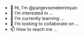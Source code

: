 - 👋 Hi, I’m @pargevsenekerimyan
- 👀 I’m interested in ...
- 🌱 I’m currently learning ...
- 💞️ I’m looking to collaborate on ...
- 📫 How to reach me ...

<!---
pargevseneqerimyan/pargevseneqerimyan is a ✨ special ✨ repository because its `README.md` (this file) appears on your GitHub profile.
You can click the Preview link to take a look at your changes.
--->
